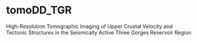 # tomoDD_TGR
 High-Resolution Tomographic Imaging of Upper Crustal Velocity and Tectonic Structures in the Seismically Active Three Gorges Reservoir Region
